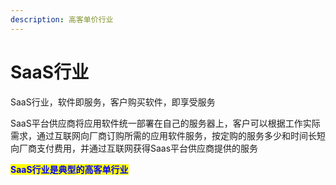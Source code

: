 ```yaml
---
description: 高客单价行业
---
```


# SaaS行业

SaaS行业，软件即服务，客户购买软件，即享受服务

SaaS平台供应商将应用软件统一部署在自己的服务器上，客户可以根据工作实际需求，通过互联网向厂商订购所需的应用软件服务，按定购的服务多少和时间长短向厂商支付费用，并通过互联网获得Saas平台供应商提供的服务

<mark style="color:blue;">**SaaS行业是典型的高客单行业**</mark>
